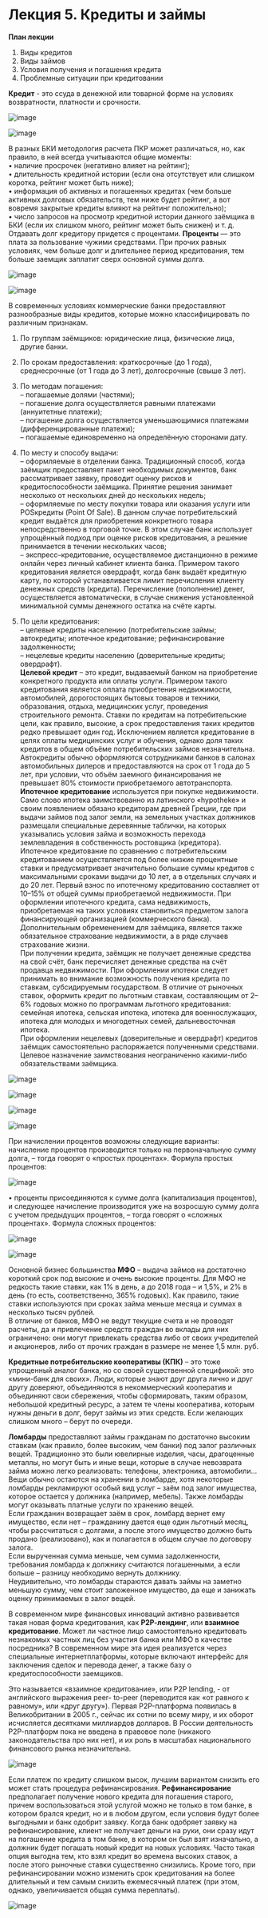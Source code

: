 # Лекция 5. Кредиты и займы

**План лекции**  
1. Виды кредитов  
2. Виды займов  
3. Условия получения и погашения кредита  
4. Проблемные ситуации при кредитовании

**Кредит** - это ссуда в денежной или товарной форме на условиях возвратности, платности и срочности.

![image](https://github.com/user-attachments/assets/e0887b2e-1e6c-4cef-a6bb-f2dd90e09df3)

![image](https://github.com/user-attachments/assets/66d3ad26-cd16-4066-87e6-1319fcc662ad)


В разных БКИ методология расчета ПКР может различаться, но, как
правило, в ней всегда учитываются общие моменты:  
• наличие просрочек (негативно влияет на рейтинг);  
• длительность кредитной истории (если она отсутствует или слишком
коротка, рейтинг может быть ниже);  
• информация об активных и погашенных кредитах (чем больше
активных долговых обязательств, тем ниже будет рейтинг, а вот вовремя
закрытые кредиты влияют на рейтинг положительно);  
• число запросов на просмотр кредитной истории данного заёмщика
в БКИ (если их слишком много, рейтинг может быть снижен) и т.  д.  
Отдавать долг кредитору придется с процентами. **Проценты** — это
плата за пользование чужими средствами. При прочих равных условиях, чем
больше долг и длительнее период кредитования, тем больше заемщик
заплатит сверх основной суммы долга.

![image](https://github.com/user-attachments/assets/ceb81cd0-716a-4750-bdef-8333d6f54059)

![image](https://github.com/user-attachments/assets/98c32ad6-84e5-4ec9-bb0b-bc01ff2beb64)

В современных условиях коммерческие банки предоставляют
разнообразные виды кредитов, которые можно классифицировать по
различным признакам.  
1. По группам заёмщиков: юридические лица, физические лица, другие
банки.  
2. По срокам предоставления: краткосрочные (до 1 года),
среднесрочные (от 1 года до 3 лет), долгосрочные (свыше 3 лет).  
3. По методам погашения:  
– погашаемые долями (частями);  
– погашение долга осуществляется равными платежами (аннуитетные
платежи);  
– погашение долга осуществляется уменьшающимися платежами
(дифференцированные платежи);  
– погашаемые единовременно на определённую сторонами дату.

4. По месту и способу выдачи:  
– оформляемые в отделении банка. Традиционный способ, когда
заёмщик предоставляет пакет необходимых документов, банк рассматривает
заявку, проводит оценку рисков и кредитоспособности заёмщика. Принятие
решения занимает несколько от нескольких дней до нескольких недель;  
– оформляемые по месту покупки товара или оказания услуги или POSкредиты (Point Of Sale). В данном случае потребительский кредит выдаётся
для приобретения конкретного товара непосредственно в торговой точке. В
этом случае банк использует упрощённый подход при оценке рисков
кредитования, а решение принимается в течении нескольких часов;  
– экспресс–кредитование, осуществляемое дистанционно в режиме
онлайн через личный кабинет клиента банка. Примером такого кредитования
является овердрафт, когда банк выдаёт кредитную карту, по которой
устанавливается лимит перечисления клиенту денежных средств (кредита).
Перечисление (пополнение) денег, осуществляется автоматически, в случае
снижения установленной минимальной суммы денежного остатка на счёте
карты.

5. По цели кредитования:  
– целевые кредиты населению (потребительские займы; автокредиты;
ипотечное кредитование; рефинансирование задолженности;  
– нецелевые кредиты населению (доверительные кредиты; овердрафт).  
**Целевой кредит** – это кредит, выдаваемый банком на приобретение
конкретного продукта или оплаты услуги. Примером такого кредитования
является оплата приобретения недвижимости, автомобилей, дорогостоящих
бытовых товаров и техники, образования, отдыха, медицинских услуг,
проведения строительного ремонта. Ставки по кредитам на потребительские
цели, как правило, высокие, а срок предоставления таких кредитов редко
превышает один год. Исключением является кредитование в целях оплаты
медицинских услуг и обучения, однако доля таких кредитов в общем объёме
потребительских займов незначительна.  
Автокредиты обычно оформляются сотрудниками банков в салонах
автомобильных дилеров и предоставляются на срок от 1 года до 5 лет, при
условии, что объём заемного финансирования не превышает 80% стоимости
приобретаемого автотранспорта.  
**Ипотечное кредитование** используется при покупке недвижимости.
Само слово ипотека заимствованно из латинского «hypotheke» и своим
появлением обязано кредиторам древней Греции, где при выдачи займов под
залог земли, на земельных участках должников размещали специальные
деревянные таблички, на которых указывались условия займа и возможность
перехода землевладения в собственность ростовщика (кредитора).  
Ипотечное кредитование по сравнению с потребительским
кредитованием осуществляется под более низкие процентные ставки и
предусматривает значительно большие суммы кредитов с максимальными
сроками выдачи до 10 лет, а в отдельных случаях и до 20 лет. Первый взнос
по ипотечному кредитованию составляет от 10–15% от общей суммы
приобретаемой недвижимости. При оформлении ипотечного кредита, сама
недвижимость, приобретаемая на таких условиях становиться предметом
залога финансирующей организацией (коммерческого банка).
Дополнительным обременением для заёмщика, является также обязательное
страхование недвижимости, а в ряде случаев страхование жизни.  
При получении кредита, заёмщик не получает денежные средства на
свой счёт, банк перечисляет денежные средства на счёт продавца
недвижимости. При оформлении ипотеки следует принимать во внимание
возможность получения кредита по ставкам, субсидируемым государством. В
отличие от рыночных ставок, оформить кредит по льготным ставкам,
составляющим от 2–6% годовых можно по программам льготного
кредитования: семейная ипотека, сельская ипотека, ипотека для
военнослужащих, ипотека для молодых и многодетных семей,
дальневосточная ипотека.  
При оформлении нецелевых (доверительные и овердрафт) кредитов
заёмщик самостоятельно распоряжается полученными средствами. Целевое
назначение заимствования неограниченно какими-либо обязательствами
заёмщика.

![image](https://github.com/user-attachments/assets/d484f67b-9fba-4f1c-aa4e-6d330b939d08)

 ![image](https://github.com/user-attachments/assets/cfe9d569-5afc-46e4-b03b-eb730920b64c)

![image](https://github.com/user-attachments/assets/e2d68be5-5c72-4a1f-9897-0f090a931293)

![image](https://github.com/user-attachments/assets/fe2bbb06-eb88-4743-8238-2d1f6db7e9a5)

При начислении процентов возможны следующие варианты:
начисление процентов производится только на первоначальную сумму
долга, – тогда говорят о «простых процентах». Формула простых процентов:

![image](https://github.com/user-attachments/assets/3a8034e7-7aa2-42c7-b617-206cc1e2962e)

• проценты присоединяются к сумме долга (капитализация процентов), и
следующее начисление производится уже на возросшую сумму долга с
учетом предыдущих процентов, – тогда говорят о «сложных процентах».
Формула сложных процентов:

![image](https://github.com/user-attachments/assets/51109eec-3259-4dad-b819-237bba1b47f9)

![image](https://github.com/user-attachments/assets/68e12631-f646-400d-a5fd-a7f1fe9f894c)

Основной бизнес большинства **МФО** – выдача займов на достаточно
короткий срок под высокие и очень высокие проценты. Для МФО не
редкость такие ставки, как 1% в день, а до 2018 года – и 1,5%, и 2% в день (то
есть, соответственно, 365% годовых). Как правило, такие ставки
используются при сроках займа меньше месяца и суммах в несколько тысяч
рублей.  
В отличие от банков, МФО не ведут текущие счета и не проводят
расчеты, да и привлечение средств граждан во вклады для них ограничено:
они могут привлекать средства либо от своих учредителей и акционеров,
либо от прочих граждан в размере не менее 1,5 млн. руб.  


**Кредитные потребительские кооперативы (КПК)** – это тоже
упрощенный аналог банка, но со своей существенной спецификой: это
«мини-банк для своих». Люди, которые знают друг друга лично и друг другу
доверяют, объединяются в некоммерческий кооператив и объединяют свои
сбережения, чтобы сформировать, таким образом, небольшой кредитный
ресурс, а затем те члены кооператива, которым нужны деньги в долг, берут
займы из этих средств. Если желающих слишком много – берут по очереди.

**Ломбарды** предоставляют займы гражданам по достаточно высоким
ставкам (как правило, более высоким, чем банки) под залог различных
вещей. Традиционно это были ювелирные изделия, часы, драгоценные
металлы, но могут быть и иные вещи, которые в случае невозврата займа
можно легко реализовать: телефоны, электроника, автомобили… Вещи
обычно остаются на хранении в ломбарде, хотя некоторые ломбарды
рекламируют особый вид услуг – заём под залог имущества, которое остается
у должника (например, мебель). Также ломбарды могут оказывать платные
услуги по хранению вещей.  
Если гражданин возвращает заём в срок, ломбард вернет ему имущество,
если нет – гражданину дается еще один льготный месяц, чтобы рассчитаться
с долгами, а после этого имущество должно быть продано (реализовано), как
и полагается в общем случае по договору залога.  
Если вырученная сумма меньше, чем сумма задолженности, требования
ломбарда к должнику считаются погашенными, а если больше – разницу
необходимо вернуть должнику.  
Неудивительно, что ломбарды стараются давать займы на заметно
меньшую сумму, чем стоит заложенное имущество, да еще и занижать
оценку принимаемых в залог вещей.

В современном мире финансовых инноваций активно развивается такая
новая форма кредитования, как **Р2Р-лендинг**, или **взаимное кредитование**.
Может ли частное лицо самостоятельно кредитовать незнакомых
частных лиц без участия банка или МФО в качестве посредника? В
современном мире эта идея реализуется через специальные интернетплатформы, которые включают интерфейс для заключения сделок и перевода
денег, а также базу о кредитоспособности заемщиков.

Это называется «взаимное кредитование», или Р2Р lending, - от английского выражения peer-
to-peer (переводится как «от равного к равному», или «друг другу»).
Первая P2P-платформа появилась в Великобритании в 2005 г., сейчас их
сотни по всему миру, и их оборот исчисляется десятками миллиардов
долларов. В России деятельность Р2Р-платформ пока не введена в правовое
поле (никакого законодательства про них нет), и их роль в масштабах
национального финансового рынка незначительна.

![image](https://github.com/user-attachments/assets/c5ee1343-e133-4d44-a5d0-635680fa888d)


Если платеж по кредиту слишком высок, лучшим вариантом снизить его
может стать процедура рефинансирования. **Рефинансирование** предполагает
получение нового кредита для погашения старого, причем воспользоваться
этой услугой можно не только в том банке, в котором брался кредит, но и в
любом другом, если условия будут более выгодными и банк одобрит заявку.
Когда банк одобряет заявку на рефинансирование, клиент не получает
деньги на руки, они сразу идут на погашение кредита в том банке, в котором
он был взят изначально, а должник будет погашать новый кредит на новых
условиях. Часто такая опция выгодна тем, кто взял кредит во времена
высоких ставок, а после этого рыночные ставки существенно снизились.
Кроме того, при рефинансировании можно изменить срок кредитования
на более длительный и тем самым снизить ежемесячный платеж (при этом,
однако, увеличивается общая сумма переплаты).

![image](https://github.com/user-attachments/assets/fe92709c-dda7-493d-9fe5-644c4385d0a6)

